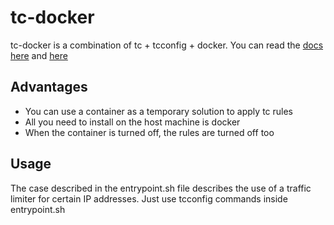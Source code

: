# tc-docker

tc-docker is a combination of tc + tcconfig + docker. You can read the [docs here](https://pypi.org/project/tcconfig/#usage) and [here](https://access.redhat.com/documentation/ru-ru/red_hat_enterprise_linux/8/html/configuring_and_managing_networking/linux-traffic-control_configuring-and-managing-networking)   

## Advantages

- You can use a container as a temporary solution to apply tc rules
- All you need to install on the host machine is docker
- When the container is turned off, the rules are turned off too

## Usage

The case described in the entrypoint.sh file describes the use of a traffic limiter for certain IP addresses. Just use tcconfig commands inside entrypoint.sh
